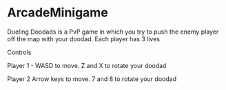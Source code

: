 # ArcadeMinigame

Dueling Doodads is a PvP game in which you try to push the enemy player off the map with your doodad. Each player has 3 lives

Controls

Player 1 - WASD to move. Z and X to rotate your doodad

Player 2 Arrow keys to move. 7 and 8 to rotate your doodad